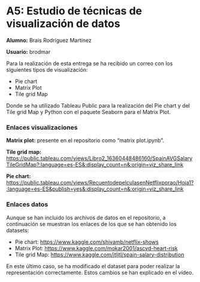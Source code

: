 # A5: Estudio de técnicas de visualización de datos
**Alumno:** Brais Rodríguez Martínez

**Usuario:** brodmar

Para la realización de esta entrega se ha recibido un correo con los siguientes tipos de visualización:
*  Pie chart
*  Matrix Plot
*  Tile grid Map

Donde se ha utilizado Tableau Public para la realización del Pie chart y del Tile grid Map y Python con el paquete Seaborn para el Matrix Plot.

### Enlaces visualizaciones 

**Matrix plot:** presente en el repositorio como “matrix plot.ipynb”. 

**Tile grid map:** https://public.tableau.com/views/Libro2_16360448486160/SpainAVGSalaryTileGridMap?:language=es-ES&:display_count=n&:origin=viz_share_link

**Pie chart:**  https://public.tableau.com/views/RecuentodepelculasenNetflixporao/Hoja1?:language=es-ES&publish=yes&:display_count=n&:origin=viz_share_link

### Enlaces datos
Aunque se han incluido los archivos de datos en el repositorio, a continuación se muestran los enlaces de los que se han obtenido los datasets:
*  Pie chart: https://www.kaggle.com/shivamb/netflix-shows
*  Matrix Plot: https://www.kaggle.com/mokar2001/ascvd-heart-risk
*  Tile grid Map: https://www.kaggle.com/jtljtl/spain-salary-distribution

En este último caso, se ha modificado el dataset para poder realizar la representación correctamente. Estos cambios se han explicado en el vídeo.
